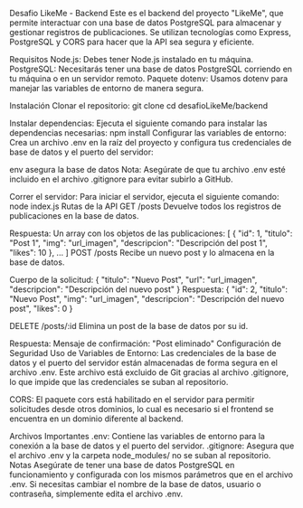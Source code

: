 Desafio LikeMe - Backend
Este es el backend del proyecto "LikeMe", que permite interactuar con una base de datos PostgreSQL para almacenar y gestionar registros de publicaciones. Se utilizan tecnologías como Express, PostgreSQL y CORS para hacer que la API sea segura y eficiente.

Requisitos
Node.js: Debes tener Node.js instalado en tu máquina.
PostgreSQL: Necesitarás tener una base de datos PostgreSQL corriendo en tu máquina o en un servidor remoto.
Paquete dotenv: Usamos dotenv para manejar las variables de entorno de manera segura.

Instalación
Clonar el repositorio:
git clone <url-del-repositorio>
cd desafioLikeMe/backend

Instalar dependencias: Ejecuta el siguiente comando para instalar las dependencias necesarias:
npm install
Configurar las variables de entorno: Crea un archivo .env en la raíz del proyecto y configura tus credenciales de base de datos y el puerto del servidor:

env
asegura la base de datos
Nota: Asegúrate de que tu archivo .env esté incluido en el archivo .gitignore para evitar subirlo a GitHub.

Correr el servidor: Para iniciar el servidor, ejecuta el siguiente comando:
node index.js
Rutas de la API
GET /posts
Devuelve todos los registros de publicaciones en la base de datos.

Respuesta:
Un array con los objetos de las publicaciones:
[
  {
    "id": 1,
    "titulo": "Post 1",
    "img": "url_imagen",
    "descripcion": "Descripción del post 1",
    "likes": 10
  },
  ...
]
POST /posts
Recibe un nuevo post y lo almacena en la base de datos.

Cuerpo de la solicitud:
{
  "titulo": "Nuevo Post",
  "url": "url_imagen",
  "descripcion": "Descripción del nuevo post"
}
Respuesta:
{
  "id": 2,
  "titulo": "Nuevo Post",
  "img": "url_imagen",
  "descripcion": "Descripción del nuevo post",
  "likes": 0
}

DELETE /posts/:id
Elimina un post de la base de datos por su id.

Respuesta:
Mensaje de confirmación:
"Post eliminado"
Configuración de Seguridad
Uso de Variables de Entorno: Las credenciales de la base de datos y el puerto del servidor están almacenadas de forma segura en el archivo .env. Este archivo está excluido de Git gracias al archivo .gitignore, lo que impide que las credenciales se suban al repositorio.

CORS: El paquete cors está habilitado en el servidor para permitir solicitudes desde otros dominios, lo cual es necesario si el frontend se encuentra en un dominio diferente al backend.

Archivos Importantes
.env: Contiene las variables de entorno para la conexión a la base de datos y el puerto del servidor.
.gitignore: Asegura que el archivo .env y la carpeta node_modules/ no se suban al repositorio.
Notas
Asegúrate de tener una base de datos PostgreSQL en funcionamiento y configurada con los mismos parámetros que en el archivo .env.
Si necesitas cambiar el nombre de la base de datos, usuario o contraseña, simplemente edita el archivo .env.